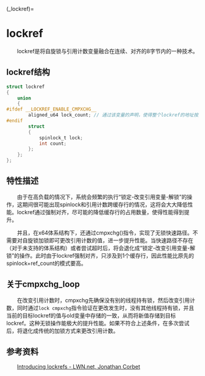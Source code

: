 (_lockref)=
# lockref

&emsp;&emsp;lockref是将自旋锁与引用计数变量融合在连续、对齐的8字节内的一种技术。

## lockref结构

```c
struct lockref
{
    union
    {
#ifdef __LOCKREF_ENABLE_CMPXCHG__
        aligned_u64 lock_count; // 通过该变量的声明，使得整个lockref的地址按照8字节对齐
#endif
        struct
        {
            spinlock_t lock;
            int count;
        };
    };
};
```
## 特性描述
&emsp;&emsp;由于在高负载的情况下，系统会频繁的执行“锁定-改变引用变量-解锁”的操作，这期间很可能出现spinlock和引用计数跨缓存行的情况，这将会大大降低性能。lockref通过强制对齐，尽可能的降低缓存行的占用数量，使得性能得到提升。

&emsp;&emsp;并且，在x64体系结构下，还通过cmpxchg()指令，实现了无锁快速路径。不需要对自旋锁加锁即可更改引用计数的值，进一步提升性能。当快速路径不存在（对于未支持的体系结构）或者尝试超时后，将会退化成“锁定-改变引用变量-解锁”的操作。此时由于lockref强制对齐，只涉及到1个缓存行，因此性能比原先的spinlock+ref_count的模式要高。

## 关于cmpxchg_loop

&emsp;&emsp;在改变引用计数时，cmpxchg先确保没有别的线程持有锁，然后改变引用计数，同时通过`lock cmpxchg`指令验证在更改发生时，没有其他线程持有锁，并且当前的目标lockref的值与old变量中存储的一致，从而将新值存储到目标lockref。这种无锁操作能极大的提升性能。如果不符合上述条件，在多次尝试后，将退化成传统的加锁方式来更改引用计数。

## 参考资料

&emsp;&emsp;[Introducing lockrefs - LWN.net, Jonathan Corbet](https://lwn.net/Articles/565734/)
